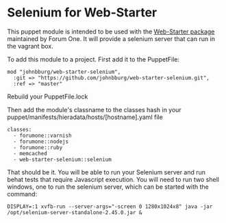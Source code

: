 # Selenium for Web-Starter

This puppet module is intended to be used with the [Web-Starter package](https://github.com/forumone/web-starter) maintained by Forum One. It will provide a selenium server that can run in the vagrant box.

To add this module to a project. First add it to the PuppetFile:

```
mod "johnbburg/web-starter-selenium",
  :git => "https://github.com/johnbburg/web-starter-selenium.git",
  :ref => "master"
```

Rebuild your PuppetFile.lock

Then add the module's classname to the classes hash in your puppet/manifests/hieradata/hosts/[hostname].yaml file

```
classes: 
  - forumone::varnish
  - forumone::nodejs
  - forumone::ruby
  - memcached
  - web-starter-selenium::selenium
```

That should be it. You will be able to run your Selenium server and run behat tests that require Javascript execution. You will need to run two shell windows, one to run the selenium server, which can be started with the command:

```
DISPLAY=:1 xvfb-run --server-args="-screen 0 1280x1024x8" java -jar /opt/selenium-server-standalone-2.45.0.jar &
```
